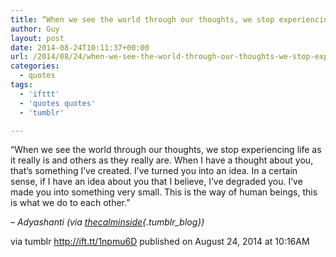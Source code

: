 ```yaml
---
title: “When we see the world through our thoughts, we stop experiencing life as it really is and others as…”
author: Guy
layout: post
date: 2014-08-24T10:11:37+00:00
url: /2014/08/24/when-we-see-the-world-through-our-thoughts-we-stop-experiencing-life-as-it-really-is-and-others-as/
categories:
  - quotes
tags:
  - 'ifttt'
  - 'quotes quotes'
  - 'tumblr'

---
```

“When we see the world through our thoughts, we stop experiencing life as it really is and others as they really are. When I have a thought about you, that’s something I’ve created. I’ve turned you into an idea. In a certain sense, if I have an idea about you that I believe, I’ve degraded you. I’ve made you into something very small. This is the way of human beings, this is what we do to each other.”

&#8211; _Adyashanti (via [thecalminside][1]{.tumblr_blog})_

via tumblr http://ift.tt/1npmu6D published on August 24, 2014 at 10:16AM

 [1]: http://ift.tt/1fSS38z